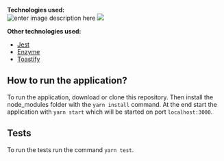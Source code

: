 **Technologies used:** <br>![enter image description here](https://img.shields.io/badge/React-20232A?style=for-the-badge&logo=react&logoColor=61DAFB) ![ ](https://img.shields.io/badge/TypeScript-007ACC?style=for-the-badge&logo=typescript&logoColor=white)

**Other technologies used:**

- [Jest](https://jestjs.io/)
- [Enzyme](https://enzymejs.github.io/enzyme/)
- [Toastify](https://github.com/fkhadra/react-toastify#readme)

## How to run the application?

To run the application, download or clone this repository. Then install the node_modules folder with the `yarn install` command. At the end start the application with `yarn start` which will be started on port `localhost:3000`.

## Tests

To run the tests run the command `yarn test`.
